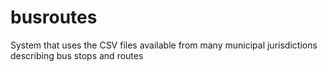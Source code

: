 # busroutes
System that uses the CSV files available from many municipal jurisdictions describing bus stops and routes
